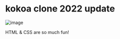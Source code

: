 # kokoa clone 2022 update


![image](https://user-images.githubusercontent.com/103891387/171326891-1b3addf0-ac50-432b-84c5-0ef3189a6665.png)

HTML & CSS are so much fun!
